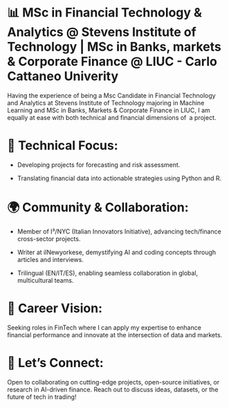 # 📊 MSc in Financial Technology & Analytics @ Stevens Institute of Technology | MSc in Banks, markets & Corporate Finance @ LIUC - Carlo Cattaneo Univerity

Having the experience of being a Msc Candidate in Financial Technology and Analytics at Stevens Institute of Technology majoring in Machine Learning and MSc in Banks, Markets & Corporate Finance in LIUC, I am equally at ease with both technical and financial dimensions of a project.

# 🔧 Technical Focus:

  - Developing projects for forecasting and risk assessment.

  - Translating financial data into actionable strategies using Python and R.

# 🌍 Community & Collaboration:

  - Member of I³/NYC (Italian Innovators Initiative), advancing tech/finance cross-sector projects.

  - Writer at ilNewyorkese, demystifying AI and coding concepts through articles and interviews.

  - Trilingual (EN/IT/ES), enabling seamless collaboration in global, multicultural teams.

# 💼 Career Vision:
Seeking roles in FinTech where I can apply my expertise to enhance financial performance and innovate at the intersection of data and markets.

# 🚀 Let’s Connect:
Open to collaborating on cutting-edge projects, open-source initiatives, or research in AI-driven finance. Reach out to discuss ideas, datasets, or the future of tech in trading!

<!---
Mala13f/Mala13f is a ✨ special ✨ repository because its `README.md` (this file) appears on your GitHub profile.
You can click the Preview link to take a look at your changes.
--->
